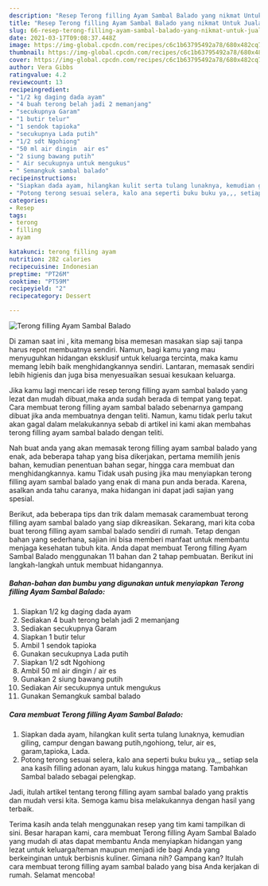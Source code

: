 ```yaml
---
description: "Resep Terong filling Ayam Sambal Balado yang nikmat Untuk Jualan"
title: "Resep Terong filling Ayam Sambal Balado yang nikmat Untuk Jualan"
slug: 66-resep-terong-filling-ayam-sambal-balado-yang-nikmat-untuk-jualan
date: 2021-03-17T09:08:37.448Z
image: https://img-global.cpcdn.com/recipes/c6c1b63795492a78/680x482cq70/terong-filling-ayam-sambal-balado-foto-resep-utama.jpg
thumbnail: https://img-global.cpcdn.com/recipes/c6c1b63795492a78/680x482cq70/terong-filling-ayam-sambal-balado-foto-resep-utama.jpg
cover: https://img-global.cpcdn.com/recipes/c6c1b63795492a78/680x482cq70/terong-filling-ayam-sambal-balado-foto-resep-utama.jpg
author: Vera Gibbs
ratingvalue: 4.2
reviewcount: 13
recipeingredient:
- "1/2 kg daging dada ayam"
- "4 buah terong belah jadi 2 memanjang"
- "secukupnya Garam"
- "1 butir telur"
- "1 sendok tapioka"
- "secukupnya Lada putih"
- "1/2 sdt Ngohiong"
- "50 ml air dingin  air es"
- "2 siung bawang putih"
- " Air secukupnya untuk mengukus"
- " Semangkuk sambal balado"
recipeinstructions:
- "Siapkan dada ayam, hilangkan kulit serta tulang lunaknya, kemudian giling, campur dengan bawang putih,ngohiong, telur, air es, garam,tapioka, Lada."
- "Potong terong sesuai selera, kalo ana seperti buku buku ya,,, setiap sela ana kasih filling adonan ayam, lalu kukus hingga matang. Tambahkan Sambal balado sebagai pelengkap."
categories:
- Resep
tags:
- terong
- filling
- ayam

katakunci: terong filling ayam 
nutrition: 282 calories
recipecuisine: Indonesian
preptime: "PT26M"
cooktime: "PT59M"
recipeyield: "2"
recipecategory: Dessert

---
```



![Terong filling Ayam Sambal Balado](https://img-global.cpcdn.com/recipes/c6c1b63795492a78/680x482cq70/terong-filling-ayam-sambal-balado-foto-resep-utama.jpg)

Di zaman  saat ini , kita memang bisa memesan masakan siap saji tanpa harus repot membuatnya sendiri. Namun, bagi kamu yang mau menyuguhkan hidangan eksklusif untuk keluarga tercinta, maka kamu memang lebih baik menghidangkannya sendiri. Lantaran, memasak sendiri lebih higienis dan juga bisa menyesuaikan sesuai kesukaan keluarga.

Jika kamu lagi mencari ide resep terong filling ayam sambal balado yang lezat dan mudah dibuat,maka anda sudah berada di tempat yang tepat. Cara membuat terong filling ayam sambal balado  sebenarnya gampang dibuat jika anda membuatnya dengan teliti. Namun, kamu tidak perlu takut akan gagal dalam melakukannya 
sebab di artikel ini kami akan membahas terong filling ayam sambal balado dengan teliti.  



Nah buat anda yang akan memasak terong filling ayam sambal balado yang enak, ada beberapa tahap yang bisa dikerjakan, pertama memilih jenis bahan, kemudian penentuan bahan segar, hingga cara membuat dan menghidangkannya. kamu Tidak usah pusing jika mau menyiapkan terong filling ayam sambal balado yang enak di mana pun anda berada. Karena, asalkan anda  tahu caranya, maka hidangan ini dapat jadi sajian yang spesial.

Berikut, ada beberapa tips dan trik dalam memasak caramembuat terong filling ayam sambal balado yang siap dikreasikan. Sekarang, mari kita coba buat terong filling ayam sambal balado sendiri di rumah. Tetap dengan bahan yang sederhana, sajian ini bisa memberi manfaat untuk membantu menjaga kesehatan tubuh kita. Anda dapat membuat Terong filling Ayam Sambal Balado menggunakan 11 bahan dan 2 tahap pembuatan. Berikut ini langkah-langkah untuk membuat hidangannya.

<!--inarticleads1-->

##### Bahan-bahan dan bumbu yang digunakan untuk menyiapkan Terong filling Ayam Sambal Balado:

1. Siapkan 1/2 kg daging dada ayam
1. Sediakan 4 buah terong belah jadi 2 memanjang
1. Sediakan secukupnya Garam
1. Siapkan 1 butir telur
1. Ambil 1 sendok tapioka
1. Gunakan secukupnya Lada putih
1. Siapkan 1/2 sdt Ngohiong
1. Ambil 50 ml air dingin / air es
1. Gunakan 2 siung bawang putih
1. Sediakan  Air secukupnya untuk mengukus
1. Gunakan  Semangkuk sambal balado




<!--inarticleads2-->

##### Cara membuat Terong filling Ayam Sambal Balado:

1. Siapkan dada ayam, hilangkan kulit serta tulang lunaknya, kemudian giling, campur dengan bawang putih,ngohiong, telur, air es, garam,tapioka, Lada.
1. Potong terong sesuai selera, kalo ana seperti buku buku ya,,, setiap sela ana kasih filling adonan ayam, lalu kukus hingga matang. Tambahkan Sambal balado sebagai pelengkap.




Jadi, itulah artikel tentang  terong filling ayam sambal balado  yang praktis dan mudah versi kita. Semoga kamu bisa melakukannya dengan hasil yang terbaik. 

Terima kasih anda telah menggunakan resep yang tim kami tampilkan di sini. Besar harapan kami, cara membuat  Terong filling Ayam Sambal Balado yang mudah di atas dapat membantu Anda menyiapkan hidangan yang lezat untuk keluarga/teman maupun menjadi ide bagi Anda yang berkeinginan untuk berbisnis kuliner. Gimana nih? Gampang kan? Itulah cara membuat terong filling ayam sambal balado yang bisa Anda kerjakan di rumah. Selamat mencoba!

